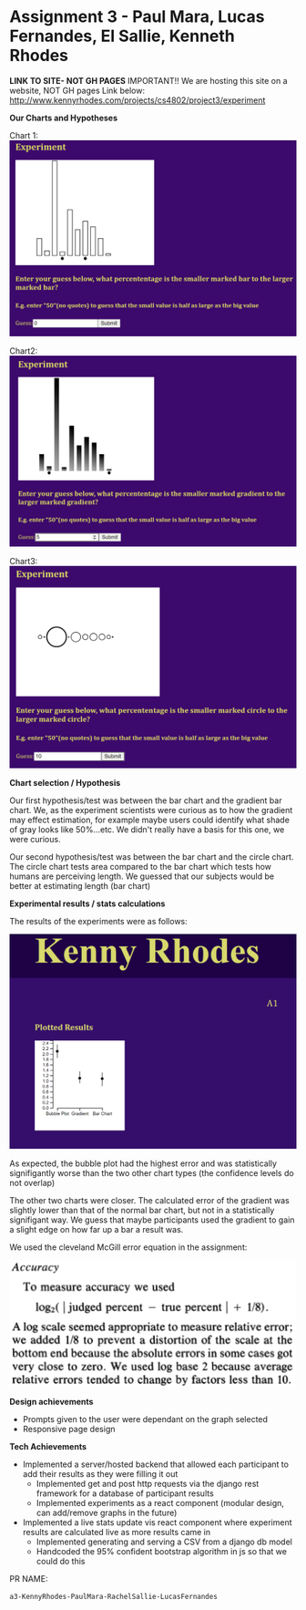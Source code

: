 Assignment 3 - Paul Mara, Lucas Fernandes, El Sallie, Kenneth Rhodes
===
**LINK TO SITE- NOT GH PAGES**
IMPORTANT!! We are hosting this site on a website, NOT GH pages
Link below:
http://www.kennyrhodes.com/projects/cs4802/project3/experiment


**Our Charts and Hypotheses**

Chart 1: 
![Screenshot of chart1 ](./bar.png)

Chart2:
![Screenshot of chart2 ](./gradient.png)

Chart3:
![Screenshot of chart3 ](./circle.png)

**Chart selection / Hypothesis**

Our first hypothesis/test was between the bar chart and the gradient bar chart. We, as the experiment scientists were curious as to how the gradient may effect estimation, for example maybe users could identify what shade of gray looks like 50%...etc. We didn't really have a basis for this one, we were curious. 

Our second hypothesis/test was between the bar chart and the circle chart. The circle chart tests area compared to the bar chart which tests how humans are perceiving length. We guessed that our subjects would be better at estimating length (bar chart)


**Experimental results / stats calculations**
 
 The results of the experiments were as follows:

![Screenshot of live stats viz](./LiveResults.PNG)

As expected, the bubble plot had the highest error and was statistically signifigantly worse than the two other chart types (the confidence levels do not overlap)

The other two charts were closer. The calculated error of the gradient was slightly lower than that of the normal bar chart, but not in a statistically signifigant way. We guess that maybe participants used the gradient to gain a slight edge on how far up a bar a result was. 

We used the cleveland McGill error equation in the assignment:

 ![Screenshot of cleveland equation ](./img/cleveland-equation.png)

**Design achievements**
 - Prompts given to the user were dependant on the graph selected
 - Responsive page design

**Tech Achievements**
 - Implemented a server/hosted backend that allowed each participant to add their results as they were filling it out
    - Implemented get and post http requests via the django rest framework for a database of participant results
    - Implemented experiments as a react component (modular design, can add/remove graphs in the future)
 - Implemented a live stats update vis react component where experiment results are calculated live as more results came in
    - Implemented generating and serving a CSV from a django db model 
    - Handcoded the 95% confident bootstrap algorithm in js so that we could do this


PR NAME:
```
a3-KennyRhodes-PaulMara-RachelSallie-LucasFernandes
```
